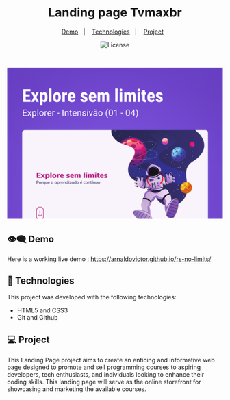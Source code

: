 <h1 align="center"> Landing page Tvmaxbr </h1>

<p align="center">
  <a href="#%EF%B8%8F%EF%B8%8F-demo">Demo</a>&nbsp;&nbsp;&nbsp;|&nbsp;&nbsp;&nbsp;
  <a href="#-technologies">Technologies</a>&nbsp;&nbsp;&nbsp;|&nbsp;&nbsp;&nbsp;
  <a href="#-project">Project</a>&nbsp;&nbsp;&nbsp;
</p>

<p align="center">
  <img alt="License" src="https://img.shields.io/static/v1?label=license&message=MIT&color=49AA26&labelColor=000000">
</p>

<br>

<p align="center">
  <img alt="Print da aplicação Dev Links" src=".github/preview.png">
</p>


## 👁️‍🗨️ Demo

Here is a working live demo : https://arnaldovictor.github.io/rs-no-limits/

## 🚀 Technologies

This project was developed with the following technologies:

- HTML5 and CSS3
- Git and Github

## 💻 Project

This Landing Page project aims to create an enticing and informative web page designed to promote and sell programming courses to aspiring developers, tech enthusiasts, and individuals looking to enhance their coding skills. This landing page will serve as the online storefront for showcasing and marketing the available courses.